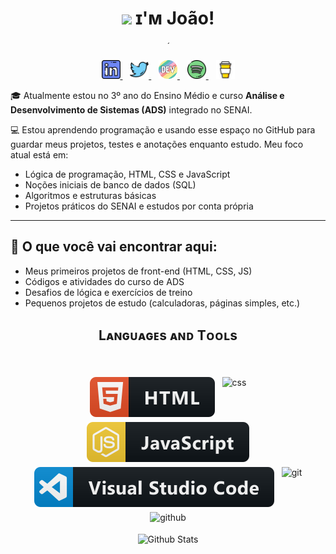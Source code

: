 <div align="center">

# <img src="https://emojis.slackmojis.com/emojis/images/1531849430/4246/blob-sunglasses.gif?1531849430" width="30"/> ɪ'ᴍ João! 
*´*
<br /> 



<p>
  <a href="https://www.linkedin.com/in/hemant-j-85518a195/">
    <img height="30" src="https://raw.githubusercontent.com/8bithemant/8bithemant/master/linkedin.png?raw=true">
  </a>&nbsp;&nbsp;
  <a href="https://twitter.com/8bithemant">
    <img height="30" src="https://raw.githubusercontent.com/8bithemant/8bithemant/master/twitter.png?raw=true">
  </a>&nbsp;&nbsp;
  <a href="https://dev.to/hemant">
    <img height="30" src="https://raw.githubusercontent.com/8bithemant/8bithemant/master/devto.png?raw=true">
  </a>&nbsp;&nbsp;
  <a href="https://www.facebook.com/trinnwin">
    <img height="30" src="https://raw.githubusercontent.com/8bithemant/8bithemant/master/spotify.png?raw=true">
  </a>&nbsp;&nbsp;
  <a href="https://www.coffee.com/hemant">
    <img height="30" src="https://raw.githubusercontent.com/8bithemant/8bithemant/master/coffee.jpg?raw=true">
  </a>
</p>

</div>
 
<!-- Start Intro -->

🎓 Atualmente estou no 3º ano do Ensino Médio e curso **Análise e Desenvolvimento de Sistemas (ADS)** integrado no SENAI.

💻 Estou aprendendo programação e usando esse espaço no GitHub para guardar meus projetos, testes e anotações enquanto estudo. Meu foco atual está em:

-  Lógica de programação, HTML, CSS e JavaScript  
-  Noções iniciais de banco de dados (SQL)  
-  Algoritmos e estruturas básicas
-  Projetos práticos do SENAI e estudos por conta própria  

---

## 🚀 O que você vai encontrar aqui:

- Meus primeiros projetos de front-end (HTML, CSS, JS)  
- Códigos e atividades do curso de ADS
- Desafios de lógica e exercícios de treino
- Pequenos projetos de estudo (calculadoras, páginas simples, etc.)

<!-- End Intro -->

<!--Languages and Tools Section-->       
<h2 align="center">Lᴀɴɢᴜᴀɢᴇs ᴀɴᴅ Tᴏᴏʟs</h2> 
<picture>
  <source media="(prefers-color-scheme: dark)" srcset="./Skills_Animation_Dark.gif">
  <source media="(prefers-color-scheme: light)" srcset="./Skills_Animation_White.gif">
<br />

  <p align="center">
  <!-- For more icons please follow  https://github.com/MikeCodesDotNET/ColoredBadges -->
  <img src="https://raw.githubusercontent.com/8bithemant/8bithemant/master/svg/dev/languages/html.svg" alt="html" style="vertical-align:top; margin:4px">    
  <img src="https://raw.githubusercontent.com/8bithemant/8bithemant/master/svg/dev/languages/css.svg" alt="css" style="vertical-align:top; margin:4px">
  <img src="https://raw.githubusercontent.com/8bithemant/8bithemant/master/svg/dev/languages/js.svg" alt="js" style="vertical-align:top; margin:4px">
  <img src="https://raw.githubusercontent.com/8bithemant/8bithemant/master/svg/dev/tools/visualstudio_code.svg" alt="vscode" style="vertical-align:top; margin:4px">
  <img src="https://raw.githubusercontent.com/8bithemant/8bithemant/master/svg/dev/tools/git.svg" alt="git" style="vertical-align:top; margin:4px">
  <img src="https://raw.githubusercontent.com/8bithemant/8bithemant/master/svg/dev/services/github.svg" alt="github" style="vertical-align:top; margin:4px">
</p>


<p align="center">
        <img src="https://raw.githubusercontent.com/mayhemantt/mayhemantt/Update/svg/Bottom.svg" alt="Github Stats" />
</p>
